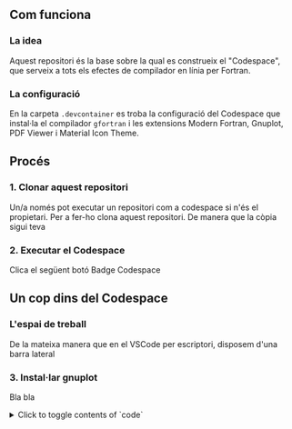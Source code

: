 ## Com funciona
### La idea
Aquest repositori és la base sobre la qual es construeix el "Codespace", que serveix a tots els efectes de compilador en línia per Fortran.
### La configuració
En la carpeta `.devcontainer` es troba la configuració del Codespace que instal·la el compilador `gfortran` i les extensions Modern Fortran, Gnuplot, PDF Viewer i Material Icon Theme.
## Procés
### 1. Clonar aquest repositori
Un/a només pot executar un repositori com a codespace si n'és el propietari. Per a fer-ho clona aquest repositori. De manera que la còpia sigui teva
### 2. Executar el Codespace
Clica el següent botó
Badge Codespace
## Un cop dins del Codespace
### L'espai de treball
De la mateixa manera que en el VSCode per escriptori, disposem d'una barra lateral 
### 3. Instal·lar gnuplot
Bla bla
<details>
<summary>Click to toggle contents of `code`</summary>

```
CODE!
```
</details>
